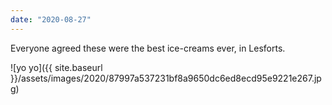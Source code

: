 ```yaml
---
date: "2020-08-27"
---
```


Everyone agreed these were the best ice-creams ever, in Lesforts.

![yo yo]({{ site.baseurl }}/assets/images/2020/87997a537231bf8a9650dc6ed8ecd95e9221e267.jpg)
